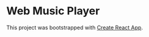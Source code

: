 # Web Music Player

This project was bootstrapped with [Create React App](https://github.com/facebook/create-react-app).
